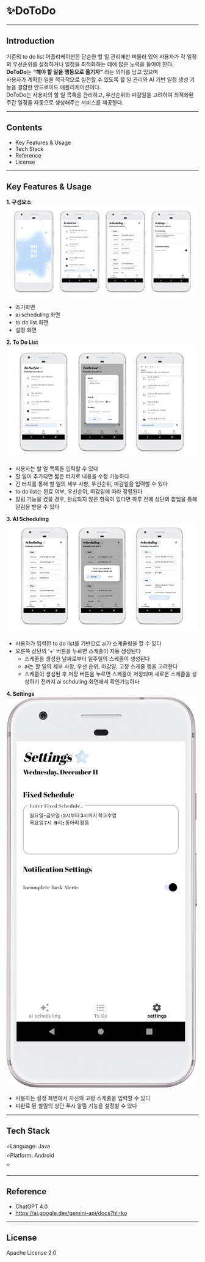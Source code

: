 # ✨DoToDo
---
## Introduction
기존의 to do list 어플리케이션은 단순한 할 일 관리에만 머물러 있어 사용자가 각 일정의 우선순위를 설정하거나 일정을 최적화하는 데에 많은 노력을 들여야 한다.<br/>
**DoToDo**는 **“해야 할 일을 행동으로 옮기자”** 라는 의미를 담고 있으며<br/>
사용자가 계획한 일을 적극적으로 실천할 수 있도록 할 일 관리와 AI 기반 일정 생성 기능을 결합한 안드로이드 애플리케이션이다.<br/>
DoToDo는 사용자의 할 일 목록을 관리하고, 우선순위와 마감일을 고려하여 최적화된 주간 일정을 자동으로 생성해주는 서비스를 제공한다.<br/>

---
## Contents
- Key Features & Usage
- Tech Stack
- Reference
- License
---
## Key Features & Usage
**1. 구성요소**
   ![dotodo5](https://github.com/szoyoung/DoToDo/blob/main/image/dotodo5.png)
   - 초기화면
   - ai scheduling 화면
   - to do list 화면
   - 설정 화면

**2. To Do List**
   ![dotodo3](https://github.com/szoyoung/DoToDo/blob/main/image/dotodo3.png)
   - 사용자는 할 일 목록을 입력할 수 있다
   - 할 일이 추가되면 짧은 터치로 내용을 수정 가능하다
   - 긴 터치를 통해 할 일의 세부 사항, 우선순위, 마감일을 입력할 수 있다
   - to do list는 완료 여부, 우선순위, 마감일에 따라 정렬된다
   - 알림 기능을 켰을 경우, 완료되지 않은 항목이 있다면 하루 전에 상단의 팝업을 통해 알림을 받을 수 있다

**3. AI Scheduling**
   ![dotodo4](https://github.com/szoyoung/DoToDo/blob/main/image/dotodo4.png)
   - 사용자가 입력한 to do list를 기반으로 ai가 스케줄링을 할 수 있다
   - 오른쪽 상단의 '+' 버튼을 누르면 스케줄이 자동 생성된다
     - 스케줄을 생성한 날짜로부터 일주일의 스케줄이 생성된다
     - ai는 할 일의 세부 사항, 우선 순위, 마감일, 고정 스케줄 등을 고려한다
     - 스케줄이 생성된 후 저장 버튼을 누르면 스케줄이 저장되며 새로운 스케줄을 생성하기 전까지 ai schduling 화면에서 확인가능하다
    
**4. Settings**
   ![dotodo_settings](https://github.com/szoyoung/DoToDo/blob/main/image/dotodo_settings.png)
   - 사용자는 설정 화면에서 자신의 고정 스케줄을 입력할 수 있다
   - 미완료 된 할일의 상단 푸시 알림 기능을 설정할 수 있다
---
## Tech Stack
⭐️Language: Java<br/>
⭐️Platform: Android<br/>
⭐️

---
## Reference
- ChatGPT 4.0
- <https://ai.google.dev/gemini-api/docs?hl=ko>
---
## License
Apache License 2.0
